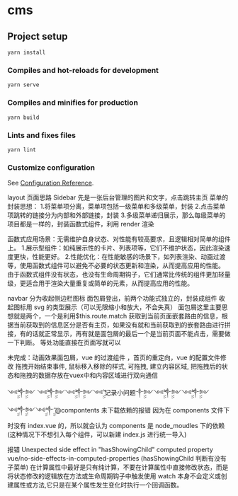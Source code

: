 # cms

## Project setup

```
yarn install
```

### Compiles and hot-reloads for development

```
yarn serve
```

### Compiles and minifies for production

```
yarn build
```

### Lints and fixes files

```
yarn lint
```

### Customize configuration

See [Configuration Reference](https://cli.vuejs.org/config/).

layout 页面思路
Sidebar 先是一张后台管理的图片和文字，点击跳转主页
菜单的封装思想： 1.将菜单项分离，菜单项包括一级菜单和多级菜单，封装 2.点击菜单项跳转的链接分为内部和外部链接，封装 3.多级菜单递归展示，那么每级菜单的项目都是一样的，封装函数式组件，利用 render 渲染

函数式应用场景：无需维护自身状态、对性能有较高要求，且逻辑相对简单的组件上。 1.展示型组件：如纯展示性的卡片、列表项等，它们不维护状态，因此渲染速度更快，性能更好。 2.性能优化：在性能敏感的场景下，如列表渲染、动画过渡等，使用函数式组件可以避免不必要的状态更新和渲染，从而提高应用的性能。
由于函数式组件没有状态，也没有生命周期钩子，它们通常比传统的组件更加轻量级，更适合用于渲染大量重复或简单的元素，从而提高应用的性能。

navbar 分为收起侧边栏图标 面包屑登出，前两个功能式独立的，封装成组件
收起图标用 svg 的类型展示（可以无限缩小和放大，不会失真）
面包屑这里主要思想就是两个，一个是利用$this.route.match 获取到当前页面嵌套路由的信息，根据当前获取到的信息区分是否有主页，如果没有就和当前获取到的嵌套路由进行拼接，有的话就正常显示，再有就是面包屑的最后一个是当前页面不能点击，需要做一下判断。
等处功能直接在页面写就可以

未完成：动画效果面包屑，vue 的过渡组件 ，首页的重定向，vue 的配置文件修改
拖拽开始结束事件, 鼠标移入移除的样式, 可拖拽, 建立内容区域, 把拖拽后的状态和拖拽的数据存放在vuex中和内容区域进行双向通信

༺ۣۣۖۖ༒ۣۣۖ༻ ༺ۣۣۖۖ༒ۣۣۖ༻༺ۣۣۖۖ༒ۣۣۖ༻༺ۣۣۖۖ 记录小问题༒ۣۣۖ༻༺ۣۣۖۖ༒ۣۣۖ༻༺ۣۣۖۖ༒ۣۣۖ༻༺ۣۣۖۖ༒ۣۣۖ༻༺ۣۣۖ༒ۣۣۖ
@compontents 未下载依赖的报错 因为在 components 文件下时没有 index.vue 的，所以就会认为 components 是 node_moudles 下的依赖(这种情况下不想引入每个组件，可以新建 index.js 进行统一导入)

报错 Unexpected side effect in "hasShowingChild" computed property vue/no-side-effects-in-computed-properties (hasShowingChild 判断有没有子菜单)
在计算属性中最好是只有纯计算，不要在计算属性中直接修改状态，而是将状态修改的逻辑放在方法或生命周期钩子中触发使用
watch 本身不会定义或创建属性或方法,它只是在某个属性发生变化时执行一个回调函数。

